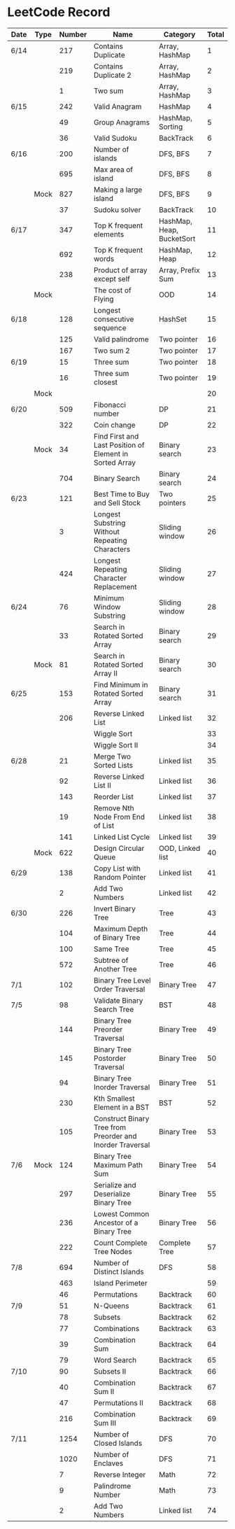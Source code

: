 # LeetCode Record
| Date | Type | Number | Name                                                      | Category                  | Total |
| ---- | ---- | ------ | --------------------------------------------------------- | ------------------------- | ----- |
| 6/14 |      | 217    | Contains Duplicate                                        | Array, HashMap            | 1     |
|      |      | 219    | Contains Duplicate 2                                      | Array, HashMap            | 2     |
|      |      | 1      | Two sum                                                   | Array, HashMap            | 3     |
| 6/15 |      | 242    | Valid Anagram                                             | HashMap                   | 4     |
|      |      | 49     | Group Anagrams                                            | HashMap, Sorting          | 5     |
|      |      | 36     | Valid Sudoku                                              | BackTrack                 | 6     |
| 6/16 |      | 200    | Number of islands                                         | DFS, BFS                  | 7     |
|      |      | 695    | Max area of island                                        | DFS, BFS                  | 8     |
|      | Mock | 827    | Making a large island                                     | DFS, BFS                  | 9     |
|      |      | 37     | Sudoku solver                                             | BackTrack                 | 10    |
| 6/17 |      | 347    | Top K frequent elements                                   | HashMap, Heap, BucketSort | 11    |
|      |      | 692    | Top K frequent words                                      | HashMap, Heap             | 12    |
|      |      | 238    | Product of array except self                              | Array, Prefix Sum         | 13    |
|      | Mock |        | The cost of Flying                                        | OOD                       | 14    |
| 6/18 |      | 128    | Longest consecutive sequence                              | HashSet                   | 15    |
|      |      | 125    | Valid palindrome                                          | Two pointer               | 16    |
|      |      | 167    | Two sum 2                                                 | Two pointer               | 17    |
| 6/19 |      | 15     | Three sum                                                 | Two pointer               | 18    |
|      |      | 16     | Three sum closest                                         | Two pointer               | 19    |
|      | Mock |        |                                                           |                           | 20    |
| 6/20 |      | 509    | Fibonacci number                                          | DP                        | 21    |
|      |      | 322    | Coin change                                               | DP                        | 22    |
|      | Mock | 34     | Find First and Last Position of Element in Sorted Array   | Binary search             | 23    |
|      |      | 704    | Binary Search                                             | Binary search             | 24    |
| 6/23 |      | 121    | Best Time to Buy and Sell Stock                           | Two pointers              | 25    |
|      |      | 3      | Longest Substring Without Repeating Characters            | Sliding window            | 26    |
|      |      | 424    | Longest Repeating Character Replacement                   | Sliding window            | 27    |
| 6/24 |      | 76     | Minimum Window Substring                                  | Sliding window            | 28    |
|      |      | 33     | Search in Rotated Sorted Array                            | Binary search             | 29    |
|      | Mock | 81     | Search in Rotated Sorted Array II                         | Binary search             | 30    |
| 6/25 |      | 153    | Find Minimum in Rotated Sorted Array                      | Binary search             | 31    |
|      |      | 206    | Reverse Linked List                                       | Linked list               | 32    |
|      |      |        | Wiggle Sort                                               |                           | 33    |
|      |      |        | Wiggle Sort II                                            |                           | 34    |
| 6/28 |      | 21     | Merge Two Sorted Lists                                    | Linked list               | 35    |
|      |      | 92     | Reverse Linked List II                                    | Linked list               | 36    |
|      |      | 143    | Reorder List                                              | Linked list               | 37    |
|      |      | 19     | Remove Nth Node From End of List                          | Linked list               | 38    |
|      |      | 141    | Linked List Cycle                                         | Linked list               | 39    |
|      | Mock | 622    | Design Circular Queue                                     | OOD, Linked list          | 40    |
| 6/29 |      | 138    | Copy List with Random Pointer                             | Linked list               | 41    |
|      |      | 2      | Add Two Numbers                                           | Linked list               | 42    |
| 6/30 |      | 226    | Invert Binary Tree                                        | Tree                      | 43    |
|      |      | 104    | Maximum Depth of Binary Tree                              | Tree                      | 44    |
|      |      | 100    | Same Tree                                                 | Tree                      | 45    |
|      |      | 572    | Subtree of Another Tree                                   | Tree                      | 46    |
| 7/1  |      | 102    | Binary Tree Level Order Traversal                         | Binary Tree               | 47    |
| 7/5  |      | 98     | Validate Binary Search Tree                               | BST                       | 48    |
|      |      | 144    | Binary Tree Preorder Traversal                            | Binary Tree               | 49    |
|      |      | 145    | Binary Tree Postorder Traversal                           | Binary Tree               | 50    |
|      |      | 94     | Binary Tree Inorder Traversal                             | Binary Tree               | 51    |
|      |      | 230    | Kth Smallest Element in a BST                             | BST                       | 52    |
|      |      | 105    | Construct Binary Tree from Preorder and Inorder Traversal | Binary Tree               | 53    |
| 7/6  | Mock | 124    | Binary Tree Maximum Path Sum                              | Binary Tree               | 54    |
|      |      | 297    | Serialize and Deserialize Binary Tree                     | Binary Tree               | 55    |
|      |      | 236    | Lowest Common Ancestor of a Binary Tree                   | Binary Tree               | 56    |
|      |      | 222    | Count Complete Tree Nodes                                 | Complete Tree             | 57    |
| 7/8  |      | 694    | Number of Distinct Islands                                | DFS                       | 58    |
|      |      | 463    | Island Perimeter                                          |                           | 59    |
|      |      | 46     | Permutations                                              | Backtrack                 | 60    |
| 7/9  |      | 51     | N-Queens                                                  | Backtrack                 | 61    |
|      |      | 78     | Subsets                                                   | Backtrack                 | 62    |
|      |      | 77     | Combinations                                              | Backtrack                 | 63    |
|      |      | 39     | Combination Sum                                           | Backtrack                 | 64    |
|      |      | 79     | Word Search                                               | Backtrack                 | 65    |
| 7/10 |      | 90     | Subsets II                                                | Backtrack                 | 66    |
|      |      | 40     | Combination Sum II                                        | Backtrack                 | 67    |
|      |      | 47     | Permutations II                                           | Backtrack                 | 68    |
|      |      | 216    | Combination Sum III                                       | Backtrack                 | 69    |
| 7/11 |      | 1254   | Number of Closed Islands                                  | DFS                       | 70    |
|      |      | 1020   | Number of Enclaves                                        | DFS                       | 71    |
|      |      | 7      | Reverse Integer                                           | Math                      | 72    |
|      |      | 9      | Palindrome Number                                         | Math                      | 73    |
|      |      | 2      | Add Two Numbers                                           | Linked list               | 74    |



